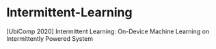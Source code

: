 # Intermittent-Learning
[UbiComp 2020] Intermittent Learning: On-Device Machine Learning on Intermittently Powered System
